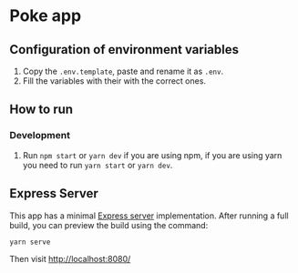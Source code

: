 # Poke app

## Configuration of environment variables

1. Copy the `.env.template`, paste and rename it as `.env`.
2. Fill the variables with their with the correct ones.

## How to run

### Development

1. Run `npm start` or `yarn dev` if you are using npm, if you are using yarn you need to run `yarn start` or `yarn dev`.

## Express Server

This app has a minimal [Express server](https://expressjs.com/) implementation. After running a full build, you can preview the build using the command:

```
yarn serve
```

Then visit [http://localhost:8080/](http://localhost:8080/)
